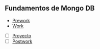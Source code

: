 
## Fundamentos de Mongo DB

- [Prework](Prework) 
- [Work](Work)
- [ ] [Proyecto](Proyecto)
- [ ] [Postwork](Postwork)
